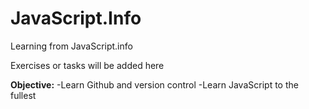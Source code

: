 # JavaScript.Info
Learning from JavaScript.info

Exercises or tasks will be added here

**Objective:**
-Learn Github and version control
-Learn JavaScript to the fullest
